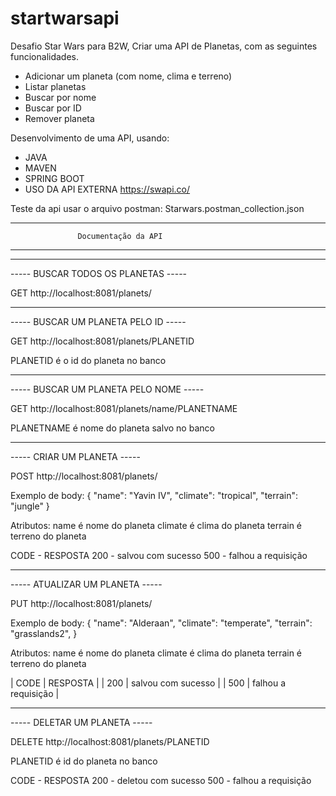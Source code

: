 # startwarsapi

Desafio Star Wars para B2W, Criar uma API de Planetas, com as seguintes funcionalidades. 

- Adicionar um planeta (com nome, clima e terreno)  
- Listar planetas  
- Buscar por nome  
- Buscar por ID  
- Remover planeta

Desenvolvimento de uma API, usando:

- JAVA
- MAVEN
- SPRING BOOT
- USO DA API EXTERNA https://swapi.co/

Teste da api usar o arquivo postman: Starwars.postman_collection.json

-----------------------------------------------------------
                   Documentação da API                
-----------------------------------------------------------

-----------------------------------------------------------
-----           BUSCAR TODOS OS PLANETAS              -----

GET http://localhost:8081/planets/


-----------------------------------------------------------
-----        BUSCAR UM PLANETA PELO ID                -----

GET http://localhost:8081/planets/PLANETID

  PLANETID é o id do planeta no banco


-----------------------------------------------------------
-----        BUSCAR UM PLANETA PELO NOME              -----

GET http://localhost:8081/planets/name/PLANETNAME

  PLANETNAME é nome do planeta salvo no banco


-----------------------------------------------------------
-----               CRIAR UM PLANETA                  -----

POST http://localhost:8081/planets/

  Exemplo de body:
  {
	  "name": "Yavin IV",
	  "climate": "tropical",
	  "terrain": "jungle"
  }
  
  Atributos:
    name é nome do planeta
    climate é clima do planeta
    terrain é terreno do planeta

  CODE - RESPOSTA
  200 - salvou com sucesso
  500 - falhou a requisição


-----------------------------------------------------------
-----               ATUALIZAR UM PLANETA              -----

PUT http://localhost:8081/planets/

  Exemplo de body:
  {
      "name": "Alderaan",
      "climate": "temperate",
      "terrain": "grasslands2",
  }
  
  Atributos:
    name é nome do planeta
    climate é clima do planeta
    terrain é terreno do planeta
  
  | CODE | RESPOSTA |
  | 200 | salvou com sucesso |
  | 500 | falhou a requisição |


-----------------------------------------------------------
-----               DELETAR UM PLANETA                -----

DELETE http://localhost:8081/planets/PLANETID

  PLANETID é id do planeta no banco
  
  CODE - RESPOSTA
  200 - deletou com sucesso
  500 - falhou a requisição
